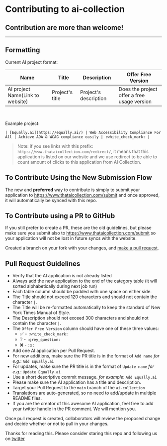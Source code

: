 # Contributing to ai-collection

## Contribution are more than welcome!

---

## Formatting

Current AI project format:

| Name | Title | Description | Offer Free Version |
| --- | --- | --- | --- |
| AI project Name(Link to website) | Project's title | Project's description | Does the project offer a free usage version |

<br />

Example project:

```
| [Equally.ai](https://equally.ai/) | Web Accessibility Compliance For All | Achieve ADA & WCAG compliance easily | :white_check_mark: |
```

> Note: if you see links with this prefix: `https://www.thataicollection.com/redirect/`, it means that this application is listed on our website and we use redirect to be able to count amount of clicks to this application from AI Collection.

## To Contribute Using the New Submission Flow

The new and <b>preferred</b> way to contribute is simply to submit your application to https://www.thataicollection.com/submit and once approved, it will
automatically be synced with this repo.

## To Contribute using a PR to GitHub

If you still prefer to create a PR, these are the old guidelines, but please make sure you submit also to https://www.thataicollection.com/submit so your application will not be lost in future syncs with the website.


Created a branch on your fork with your changes, and [make a pull request][pr-link].

## Pull Request Guidelines

* Verify that the AI application is not already listed
* Always add the new application to the end of the category table (it will sorted alphabetically during next job run)
* Each table column should be padded with one space on either side.
* The Title should not exceed 120 characters and should not contain the character `|`.
* The Title will be re-formatted automatically to keep the standard of New York Times Manual of Style.
* The Description should not exceed 300 characters and should not contain the character `|`.
* The `Offer Free Version` column should have one of these three values:
  * :white_check_mark: - `:white_check_mark:`
  * :grey_question: - `:grey_question:`
  * :x: - `:x:`
* Add one AI application per Pull Request.
* For new additions, make sure the PR title is in the format of `Add name` *for e.g.*: `Add Equally.ai`
* For updates, make sure the PR title is in the format of `Update name` *for e.g.*: `Update Equally.ai`
* Use a short descriptive commit message. *for example*: `Add Equally.ai`
* Please make sure the AI application has a title and description.
* Target your Pull Request to the `main` branch of the `ai-collection`
* Translations are auto-generated, so no need to add/update in multiple README files.
* If you are the creator of this awesome AI application, feel free to add your twitter handle in the PR comment. We will mention you.

Once pull request is created, collaborators will review the proposed change and decide whether or not to pull in your changes.

Thanks for reading this.
Please consider staring this repo and following us on [twitter](https://twitter.com/ai_collection_)

[pr-link]: <https://help.github.com/articles/creating-a-pull-request/>
